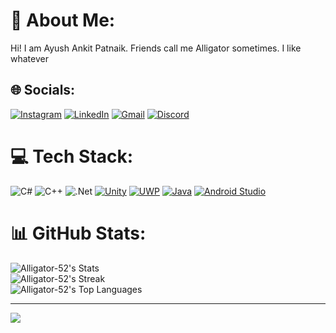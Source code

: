 # 💫 About Me:
Hi! I am Ayush Ankit Patnaik. Friends call me Alligator sometimes. I like whatever


## 🌐 Socials:
[![Instagram](https://img.shields.io/badge/Instagram-%23E4405F.svg?style=for-the-badge&logo=instagram&logoColor=white)](https://instagram.com/arigeta_sama)
[![LinkedIn](https://img.shields.io/badge/LinkedIn-%230077B5.svg?style=for-the-badge&logo=linkedin&logoColor=white)](https://www.linkedin.com/in/ayush-a-patnaik-29191220b/)
[![Gmail](https://img.shields.io/badge/Gmail-%23E4405F.svg?style=for-the-badge&logo=gmail&logoColor=white)](mailto:ayushankitpatnaik99@gmail.com)
[![Discord](https://img.shields.io/badge/Discord-_arigeta_-7289DA.svg?style=for-the-badge&logo=discord&logoColor=white)](https://discord.com/users/_arigeta_)
# 💻 Tech Stack:
![C#](https://img.shields.io/badge/c%23-%23239120.svg?style=for-the-badge&logo=csharp&logoColor=white) ![C++](https://img.shields.io/badge/c++-%2300599C.svg?style=for-the-badge&logo=c%2B%2B&logoColor=white) ![.Net](https://img.shields.io/badge/.NET-5C2D91?style=for-the-badge&logo=.net&logoColor=white) [![Unity](https://img.shields.io/badge/Unity-%23000000.svg?style=for-the-badge&logo=unity&logoColor=white)](https://unity.com/) [![UWP](https://img.shields.io/badge/UWP-%230072C6.svg?style=for-the-badge&logo=windows&logoColor=white)](https://docs.microsoft.com/en-us/windows/uwp/) [![Java](https://img.shields.io/badge/Java-yellow?style=for-the-badge&logo=java&logoColor=White)](https://www.java.com/en/) [![Android Studio](https://img.shields.io/badge/Android_Studio-333333?style=for-the-badge&logo=android-studio&logoColor=green)](https://developer.android.com/studio)


# 📊 GitHub Stats:
![Alligator-52's Stats](https://github-readme-stats.vercel.app/api?username=Alligator-52&theme=vue-dark&show_icons=true&hide_border=true&count_private=true)<br>
![Alligator-52's Streak](https://github-readme-streak-stats.herokuapp.com/?user=Alligator-52&theme=vue-dark&hide_border=true&count_private=true)<br>
![Alligator-52's Top Languages](https://github-readme-stats.vercel.app/api/top-langs/?username=Alligator-52&theme=vue-dark&show_icons=true&hide_border=true&layout=compact&count_private=true)

---
[![](https://visitcount.itsvg.in/api?id=Alligator-52&icon=0&color=0)](https://visitcount.itsvg.in)
